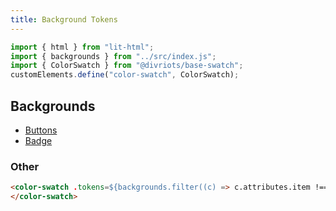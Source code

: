 ```yaml
---
title: Background Tokens
---
```


```js script
import { html } from "lit-html";
import { backgrounds } from "../src/index.js";
import { ColorSwatch } from "@divriots/base-swatch";
customElements.define("color-swatch", ColorSwatch);
```

## Backgrounds

- [Buttons](./buttons.md.html)
- [Badge](./badge.md.html)

### Other

```html story
<color-swatch .tokens=${backgrounds.filter((c) => c.attributes.item !== "button" && c.attributes.item !== "button-link" && c.attributes.item !== "badge")}>
</color-swatch>
```
